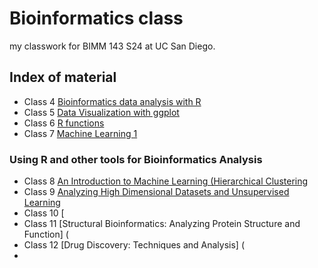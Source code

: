 # Bioinformatics class
my classwork for BIMM 143 S24 at UC San Diego.

## Index of material

- Class 4 [Bioinformatics data analysis with R](https://github.com/ChachaChawdhary/bimm143_githu/blob/main/class%204/class04.pdf)
- Class 5 [Data Visualization with ggplot](https://github.com/ChachaChawdhary/bimm143_githu/blob/main/class%205/class05.pdf)
- Class 6 [R functions](https://github.com/ChachaChawdhary/bimm143_githu/blob/main/class%206/class06.pdf)
- Class 7 [Machine Learning 1](https://github.com/ChachaChawdhary/bimm143_githu/blob/main/class%207/class-07.pdf)

### Using R and other tools for Bioinformatics Analysis
- Class 8 [An Introduction to Machine Learning (Hierarchical Clustering](https://github.com/ChachaChawdhary/bimm143_githu/blob/main/class%208/class08.pdf)
- Class 9 [Analyzing High Dimensional Datasets and Unsupervised Learning](https://github.com/ChachaChawdhary/bimm143_githu/blob/main/class%209/class09.pdf)
- Class 10 [
- Class 11 [Structural Bioinformatics: Analyzing Protein Structure and Function] (
- Class 12 [Drug Discovery: Techniques and Analysis] (
- 
